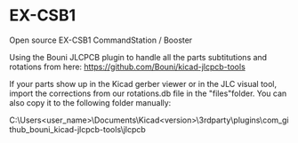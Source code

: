 # EX-CSB1
Open source EX-CSB1 CommandStation / Booster

Using the Bouni JLCPCB plugin to handle all the parts subtitutions and rotations from here:
https://github.com/Bouni/kicad-jlcpcb-tools

 If your parts show up in the Kicad gerber viewer or in the JLC visual tool, import the corrections from our rotations.db file in the "files"folder. You can also copy it to the following folder manually:

 C:\Users\<user_name>\Documents\Kicad\<version>\3rdparty\plugins\com_github_bouni_kicad-jlcpcb-tools\jlcpcb
